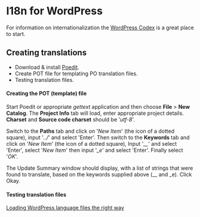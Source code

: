 # I18n for WordPress

For information on internationalization the [WordPress Codex](http://codex.wordpress.org/I18n_for_WordPress_Developers) is a great place to start.

## Creating translations

* Download & install [Poedit](http://www.poedit.net/download.php).
* Create POT file for templating PO translation files.
* Testing translation files.

#### Creating the POT (template) file

Start Poedit or appropriate *gettext* application and then choose **File** > **New Catalog**. The **Project Info** tab will load, enter appropriate project details. **Charset** and **Source code charset** should be '*utf-8*'.

Switch to the **Paths** tab and click on '*New Item*' (the icon of a dotted square), input '*../*' and select 'Enter'. Then switch to the **Keywords** tab and click on '*New Item*' (the icon of a dotted square), Input '*__*' and select 'Enter', select '*New Item*' then input '*_e*' and select 'Enter'. Finally select '*OK*'.

The Update Summary window should display, with a list of strings that were found to translate, based on the keywords supplied above (__ and _e). Click Okay.

#### Testing translation files

[Loading WordPress language files the right way](http://www.geertdedeckere.be/article/loading-wordpress-language-files-the-right-way)